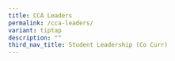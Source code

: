 ```yaml
---
title: CCA Leaders
permalink: /cca-leaders/
variant: tiptap
description: ""
third_nav_title: Student Leadership (Co Curr)
---
```

